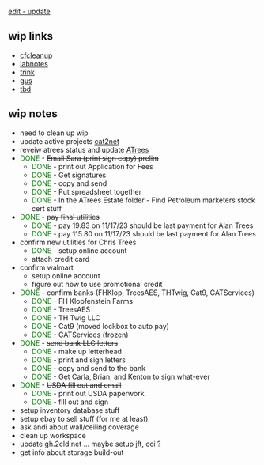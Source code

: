 [edit - update](https://github.com/christrees/wip/edit/main/overview/README.md)

## wip links

- [cfcleanup](../cfcleanup/README.md)
- [labnotes](../labnotes/README.md)
- [trink](../trink/README.md)
- [gus](../gus/README.md)
- [tbd]()

## wip notes
- need to clean up wip
- update active projects [cat2net](https://docs.google.com/spreadsheets/d/1LdyZlFieSd_1APTbG0QahfwZgqBaA9PigO9_5SPSkmk/edit#gid=1059973145)
- reveiw atrees status and update [ATrees](https://docs.google.com/spreadsheets/d/1sVNsv94ElpAdqkYESXIWeJblifBpcVuhkhG20xJYIB0/edit#gid=0)
- <span style="color:green">DONE</span> - ~~Email Sara (print sign copy) prelim~~
  - <span style="color:green">DONE</span> - print out Application for Fees
  - <span style="color:green">DONE</span> - Get signatures
  - <span style="color:green">DONE</span> - copy and send
  - <span style="color:green">DONE</span> - Put spreadsheet together
  - <span style="color:green">DONE</span> - In the ATrees Estate folder - Find Petroleum marketers stock cert stuff
- <span style="color:green">DONE</span> - ~~pay final utilities~~
  - <span style="color:green">DONE</span> - pay 19.83 on 11/17/23 should be last payment for Alan Trees
  - <span style="color:green">DONE</span> - pay 115.80 on 11/17/23 should be last payment for Alan Trees
- confirm new utilities for Chris Trees
  - <span style="color:green">DONE</span> - setup online account
  - attach credit card
- confirm walmart
  - setup online account
  - figure out how to use promotional credit
- <span style="color:green">DONE</span> - ~~confirm banks (FHKlop, TreesAES, THTwig, Cat9, CATServices)~~
  - <span style="color:green">DONE</span> - FH Klopfenstein Farms
  - <span style="color:green">DONE</span> - TreesAES
  - <span style="color:green">DONE</span> - TH Twig LLC
  - <span style="color:green">DONE</span> - Cat9 (moved lockbox to auto pay)
  - <span style="color:green">DONE</span> - CATServices (frozen)
- <span style="color:green">DONE</span> - ~~send bank LLC letters~~
  - <span style="color:green">DONE</span> - make up letterhead
  - <span style="color:green">DONE</span> - print and sign letters
  - <span style="color:green">DONE</span> - copy and send to the bank
  - <span style="color:green">DONE</span> - Get Carla, Brian, and Kenton to sign what-ever
- <span style="color:green">DONE</span> - ~~USDA fill out and email~~
  - <span style="color:green">DONE</span> - print out USDA paperwork
  - <span style="color:green">DONE</span> - fill out and sign
- setup inventory database stuff
- setup ebay to sell stuff (for me at least)
- ask andi about wall/ceiling coverage
- clean up workspace
- update gh.2cld.net ... maybe setup jft, cci ?
- get info about storage build-out
